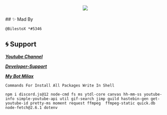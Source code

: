 <h1 align="center"><img src="https://cdn.discordapp.com/attachments/841068957888937987/890732080118521866/Banner.png"></h1>
## ✨ Mad By

```@BilestoX *#5346```

## 🌀 Support

[***Youtube Channel***](https://www.youtube.com/channel/UC5FxaVVR1JBHJjo6_SigGfQ)

[***Developer-Support***](https://discord.gg/developer-support)

[***My Bot Milax***]()

`Commands For Install All Packages Write In Shell`

`
npm i discord.js@12 node-cmd fs ms ytdl-core canvas hh-mm-ss youtube-info simple-youtube-api util gif-search jimp guild hastebin-gen get-youtube-id pretty-ms moment request ffmpeg 
ffmpeg-static quick.db node-fetch@2.6.1 dotenv
`
